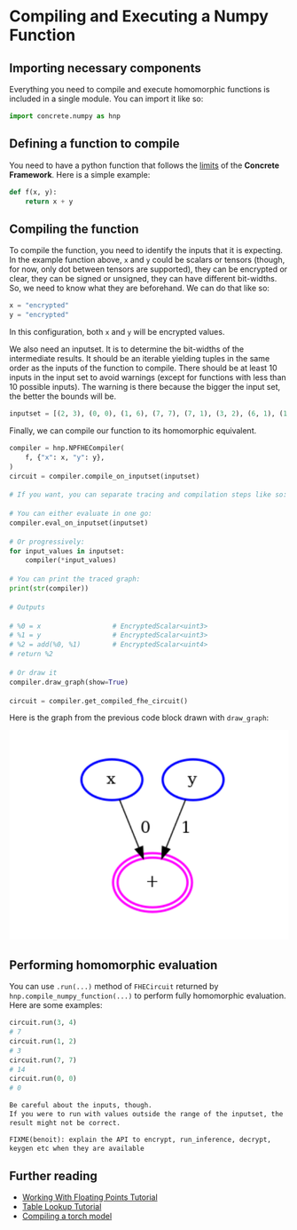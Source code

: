 # Compiling and Executing a Numpy Function

## Importing necessary components

Everything you need to compile and execute homomorphic functions is included in a single module. You can import it like so:

```python
import concrete.numpy as hnp
```

## Defining a function to compile

You need to have a python function that follows the [limits](../explanation/fhe_and_framework_limits.md) of the **Concrete Framework**. Here is a simple example:

<!--python-test:cont-->
```python
def f(x, y):
    return x + y
```

## Compiling the function

To compile the function, you need to identify the inputs that it is expecting. In the example function above, `x` and `y` could be scalars or tensors (though, for now, only dot between tensors are supported), they can be encrypted or clear, they can be signed or unsigned, they can have different bit-widths. So, we need to know what they are beforehand. We can do that like so:

<!--python-test:cont-->
```python
x = "encrypted"
y = "encrypted"
```

In this configuration, both `x` and `y` will be encrypted values.

We also need an inputset. It is to determine the bit-widths of the intermediate results. It should be an iterable yielding tuples in the same order as the inputs of the function to compile. There should be at least 10 inputs in the input set to avoid warnings (except for functions with less than 10 possible inputs). The warning is there because the bigger the input set, the better the bounds will be.

<!--python-test:cont-->
```python
inputset = [(2, 3), (0, 0), (1, 6), (7, 7), (7, 1), (3, 2), (6, 1), (1, 7), (4, 5), (5, 4)]
```

Finally, we can compile our function to its homomorphic equivalent.

<!--python-test:cont-->
```python
compiler = hnp.NPFHECompiler(
    f, {"x": x, "y": y},
)
circuit = compiler.compile_on_inputset(inputset)

# If you want, you can separate tracing and compilation steps like so:

# You can either evaluate in one go:
compiler.eval_on_inputset(inputset)

# Or progressively:
for input_values in inputset:
    compiler(*input_values)

# You can print the traced graph:
print(str(compiler))

# Outputs

# %0 = x                  # EncryptedScalar<uint3>
# %1 = y                  # EncryptedScalar<uint3>
# %2 = add(%0, %1)        # EncryptedScalar<uint4>
# return %2

# Or draw it
compiler.draw_graph(show=True)

circuit = compiler.get_compiled_fhe_circuit()

```

Here is the graph from the previous code block drawn with `draw_graph`:

![Drawn graph of previous code block](../../_static/howto/compiling_and_executing_example_graph.png)

## Performing homomorphic evaluation

You can use `.run(...)` method of `FHECircuit` returned by `hnp.compile_numpy_function(...)` to perform fully homomorphic evaluation. Here are some examples:

<!--python-test:cont-->
```python
circuit.run(3, 4)
# 7
circuit.run(1, 2)
# 3
circuit.run(7, 7)
# 14
circuit.run(0, 0)
# 0
```

```{caution}
Be careful about the inputs, though.
If you were to run with values outside the range of the inputset, the result might not be correct.
```

```{warning}
FIXME(benoit): explain the API to encrypt, run_inference, decrypt, keygen etc when they are available

```

## Further reading

- [Working With Floating Points Tutorial](../tutorial/working_with_floating_points.md)
- [Table Lookup Tutorial](../tutorial/table_lookup.md)
- [Compiling a torch model](../howto/compiling_torch_model.md)

